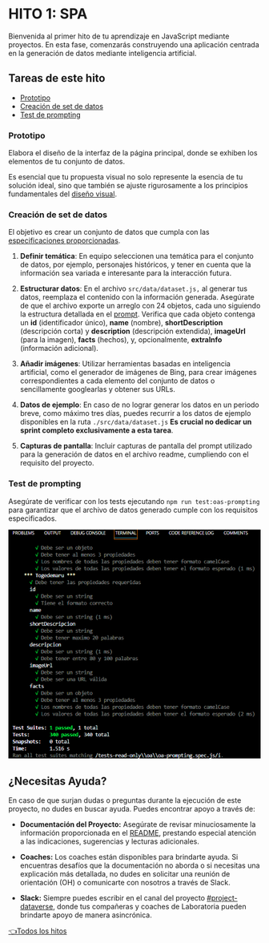 # **HITO 1:** SPA

Bienvenida al primer hito de tu aprendizaje en JavaScript mediante proyectos.
En esta fase, comenzarás construyendo una aplicación centrada en la
generación de datos mediante inteligencia artificial.

## Tareas de este hito

- [Prototipo](#prototipo)
- [Creación de set de datos](#creación-de-set-de-datos)
- [Test de prompting](#test-de-prompting)

### Prototipo

Elabora el diseño de la interfaz de la página principal,
donde se exhiben los elementos de tu conjunto de datos.

Es esencial que tu propuesta visual no solo represente la esencia
de tu solución ideal, sino que también se ajuste rigurosamente a
los principios fundamentales del
[diseño visual](https://coda.io/d/Bootcamp-UX-Contenido_dqkqk2rV9Z2/Diseno-de-interfaces_suOT7#_luWsQ).

### Creación de set de datos

El objetivo es crear un conjunto de datos que cumpla con las
[especificaciones proporcionadas](../README.md/#generar-los-datos).

1. **Definir temática**: En equipo seleccionen una temática para el conjunto de datos,
por ejemplo, personajes históricos, y tener en cuenta que la información sea variada
e interesante para la interacción futura.

2. **Estructurar datos**: En el archivo `src/data/dataset.js,` al generar tus datos,
reemplaza el contenido con la información generada. Asegúrate de que el archivo
exporte un arreglo con 24 objetos, cada uno siguiendo la estructura detallada
en el [prompt](https://espresso-matutino.notion.site/6-Pasos-Para-El-Prompt-Perfecto-280cac492ab54a258771ec56de27807d). Verifica que cada objeto contenga un **id** (identificador único),
**name** (nombre), **shortDescription** (descripción corta) y
**description** (descripción extendida), **imageUrl** (para la imagen),
**facts** (hechos), y,
opcionalmente, **extraInfo** (información adicional).

3. **Añadir imágenes**: Utilizar herramientas basadas en inteligencia artificial,
como el generador de imágenes de Bing, para crear imágenes correspondientes a cada
elemento del conjunto de datos o sencillamente googlearlas y obtener sus URLs.

4. **Datos de ejemplo**: En caso de no lograr generar los datos en un
periodo breve, como máximo tres días, puedes recurrir a los datos de
ejemplo disponibles en la ruta `./src/data/dataset.js`
**Es crucial no dedicar un sprint completo exclusivamente
a esta tarea**.

5. **Capturas de pantalla**: Incluir capturas de pantalla del prompt utilizado
para la generación de datos en el archivo readme, cumpliendo con el
requisito del proyecto.

### Test de prompting

Asegúrate de verificar con los tests ejecutando `npm run test:oas-prompting` para
garantizar que el archivo de datos generado cumple con los requisitos especificados.

![Preview oas prompting](./assets/preview-oa-prompting.png)

## ¿Necesitas Ayuda?

En caso de que surjan dudas o preguntas durante la ejecución de este proyecto,
no dudes en buscar ayuda. Puedes encontrar apoyo a través de:

- **Documentación del Proyecto:** Asegúrate de revisar minuciosamente la
información proporcionada en el [README](../README.md), prestando especial
atención a las indicaciones, sugerencias y lecturas adicionales.

- **Coaches:** Los coaches están disponibles para brindarte ayuda.
Si encuentras desafíos que la documentación no aborda o si necesitas
una explicación más detallada, no dudes en solicitar una reunión de orientación
(OH) o comunicarte con nosotros a través de Slack.

- **Slack:** Siempre puedes escribir en el canal del proyecto
[#project-dataverse](https://claseslaboratoria.slack.com/archives/C05V648LL1G),
donde tus compañeras y coaches de Laboratoria pueden brindarte
apoyo de manera asincrónica.

[👈Todos los hitos](../README.md#6-hitos)
